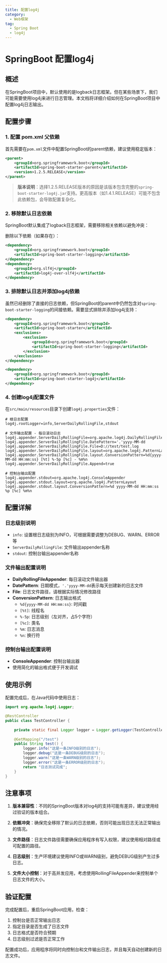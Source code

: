 ```yaml
---
title: 配置log4j
category:
  - Web框架
tag:
  - Spring Boot
  - log4j
---
```


# SpringBoot 配置log4j

## 概述

在SpringBoot项目中，默认使用的是logback日志框架。但在某些场景下，我们可能需要使用log4j来进行日志管理。本文档将详细介绍如何在SpringBoot项目中配置log4j日志输出。

## 配置步骤

### 1. 配置 pom.xml 父依赖

首先需要在`pom.xml`文件中配置SpringBoot的parent依赖，建议使用稳定版本：

```xml
<parent>
    <groupId>org.springframework.boot</groupId>
    <artifactId>spring-boot-starter-parent</artifactId>
    <version>1.2.5.RELEASE</version>
</parent>
```

> **版本说明**：选择1.2.5.RELEASE版本的原因是该版本包含完整的`spring-boot-starter-log4j.jar`支持。更高版本（如1.4.1.RELEASE）可能不包含此依赖包，会导致配置复杂化。

### 2. 移除默认日志依赖

SpringBoot默认集成了logback日志框架，需要移除相关依赖以避免冲突：

删除以下依赖（如果存在）：

```xml
<dependency>
    <groupId>org.springframework.boot</groupId>
    <artifactId>spring-boot-starter-logging</artifactId>
</dependency>
<dependency>
    <groupId>org.slf4j</groupId>
    <artifactId>log4j-over-slf4j</artifactId>
</dependency>
```

### 3. 排除默认日志并添加log4j依赖

虽然已经删除了直接的日志依赖，但SpringBoot的parent中仍然包含对`spring-boot-starter-logging`的间接依赖。需要显式排除并添加log4j支持：

```xml
<dependency>
    <groupId>org.springframework.boot</groupId>
    <artifactId>spring-boot-starter</artifactId>
    <exclusions>
        <exclusion>
            <groupId>org.springframework.boot</groupId>
            <artifactId>spring-boot-starter-logging</artifactId>
        </exclusion>
    </exclusions>
</dependency>

<dependency>
    <groupId>org.springframework.boot</groupId>
    <artifactId>spring-boot-starter-log4j</artifactId>
</dependency>
```

### 4. 创建log4j配置文件

在`src/main/resources`目录下创建`log4j.properties`文件：

```properties
# 根日志配置
log4j.rootLogger=info,ServerDailyRollingFile,stdout

# 文件输出配置 - 每日滚动日志
log4j.appender.ServerDailyRollingFile=org.apache.log4j.DailyRollingFileAppender
log4j.appender.ServerDailyRollingFile.DatePattern='.'yyyy-MM-dd
log4j.appender.ServerDailyRollingFile.File=D://test/test.log
log4j.appender.ServerDailyRollingFile.layout=org.apache.log4j.PatternLayout
log4j.appender.ServerDailyRollingFile.layout.ConversionPattern=%d{yyyy-MM-dd HH:mm:ss} [%t] %-5p [%c] - %m%n
log4j.appender.ServerDailyRollingFile.Append=true

# 控制台输出配置
log4j.appender.stdout=org.apache.log4j.ConsoleAppender
log4j.appender.stdout.layout=org.apache.log4j.PatternLayout
log4j.appender.stdout.layout.ConversionPattern=%d yyyy-MM-dd HH:mm:ss %p [%c] %m%n
```

## 配置详解

### 日志级别说明
- `info`: 设置根日志级别为INFO，可根据需要调整为DEBUG、WARN、ERROR等
- `ServerDailyRollingFile`: 文件输出appender名称
- `stdout`: 控制台输出appender名称

### 文件输出配置说明
- **DailyRollingFileAppender**: 每日滚动文件输出器
- **DatePattern**: 日期模式，`'.'yyyy-MM-dd`表示每天创建新的日志文件
- **File**: 日志文件路径，请根据实际情况修改路径
- **ConversionPattern**: 日志输出格式
  - `%d{yyyy-MM-dd HH:mm:ss}`: 时间戳
  - `[%t]`: 线程名
  - `%-5p`: 日志级别（左对齐，占5个字符）
  - `[%c]`: 类名
  - `%m`: 日志消息
  - `%n`: 换行符

### 控制台输出配置说明
- **ConsoleAppender**: 控制台输出器
- 使用简化的输出格式便于开发调试

## 使用示例

配置完成后，在Java代码中使用日志：

```java
import org.apache.log4j.Logger;

@RestController
public class TestController {
    
    private static final Logger logger = Logger.getLogger(TestController.class);
    
    @GetMapping("/test")
    public String test() {
        logger.info("这是一条INFO级别的日志");
        logger.debug("这是一条DEBUG级别的日志");
        logger.warn("这是一条WARN级别的日志");
        logger.error("这是一条ERROR级别的日志");
        return "日志测试完成";
    }
}
```

## 注意事项

1. **版本兼容性**：不同的SpringBoot版本对log4j的支持可能有差异，建议使用经过验证的版本组合。

2. **依赖冲突**：确保完全移除了默认的日志依赖，否则可能出现日志无法正常输出的情况。

3. **文件路径**：日志文件路径需要确保应用程序有写入权限，建议使用相对路径或可配置的路径。

4. **日志级别**：生产环境建议使用INFO或WARN级别，避免DEBUG级别产生过多日志。

5. **文件大小控制**：对于高并发应用，考虑使用RollingFileAppender来控制单个日志文件的大小。

## 验证配置

完成配置后，重启SpringBoot应用，检查：

1. 控制台是否正常输出日志
2. 指定目录是否生成了日志文件
3. 日志格式是否符合预期
4. 日志级别过滤是否正常工作

配置成功后，应用程序将同时向控制台和文件输出日志，并且每天自动创建新的日志文件。